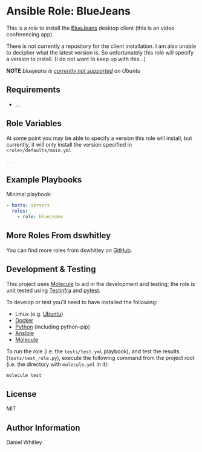 Ansible Role: BlueJeans
=======================

This is a role to install the [BlueJeans](https://www.bluejeans.com) desktop
client (this is an video conferencing app).

There is not currently a repository for the client installation.  I am also
unable to decipher what the latest version is.  So unfortunately this role will
specify a version to install.  (I do not want to keep up with this...)

**NOTE** *bluejeans is
[currently not supported](https://support.bluejeans.com/knowledge/bluejeans-app)
 on Ubuntu*

Requirements
------------

* ...

Role Variables
--------------

At some point you may be able to specify a version this role will install, but
currently, it will only install the version specified in
`<role>/defaults/main.yml`

```yaml
...
```

Example Playbooks
-----------------

Minimal playbook:

```yaml
- hosts: servers
  roles:
    - role: bluejeans
```

More Roles From dswhitley
-------------------------

You can find more roles from dswhitley on
[GitHub](https://github.com/dswhitley/ansible-roles).

Development & Testing
---------------------

This project uses [Molecule](http://molecule.readthedocs.io/) to aid in the
development and testing; the role is unit tested using
[Testinfra](http://testinfra.readthedocs.io/) and
[pytest](http://docs.pytest.org/).

To develop or test you'll need to have installed the following:

* Linux (e.g. [Ubuntu](http://www.ubuntu.com/))
* [Docker](https://www.docker.com/)
* [Python](https://www.python.org/) (including python-pip)
* [Ansible](https://www.ansible.com/)
* [Molecule](http://molecule.readthedocs.io/)

To run the role (i.e. the `tests/test.yml` playbook), and test the results
(`tests/test_role.py`), execute the following command from the project root
(i.e. the directory with `molecule.yml` in it):

```bash
molecule test
```

License
-------

MIT

Author Information
------------------

Daniel Whitley